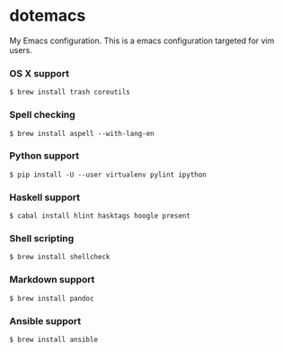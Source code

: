 dotemacs
========

My Emacs configuration. This is a emacs configuration targeted for vim users.

### OS X support ###

```console
$ brew install trash coreutils
```

### Spell checking ###

```console
$ brew install aspell --with-lang-en
```

### Python support ###

```console
$ pip install -U --user virtualenv pylint ipython
```

### Haskell support ###

```console
$ cabal install hlint hasktags hoogle present
```

### Shell scripting ###

```console
$ brew install shellcheck
```

### Markdown support ###

```console
$ brew install pandoc
```

### Ansible support ###

```console
$ brew install ansible
```
